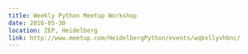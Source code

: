 ```yaml
---
title: Weekly Python Meetup Workshop
date: 2016-05-30
location: ZEP, Heidelberg
link: http://www.meetup.com/HeidelbergPython/events/wqbxllyvhbnc/
---
```

